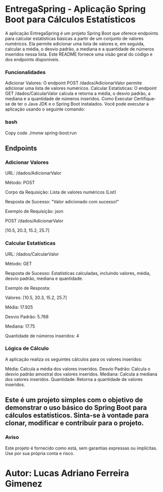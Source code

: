 # EntregaSpring - Aplicação Spring Boot para Cálculos Estatísticos
A aplicação EntregaSpring é um projeto Spring Boot que oferece endpoints para calcular estatísticas básicas a partir de um conjunto de valores numéricos. Ela permite adicionar uma lista de valores e, em seguida, calcular a média, o desvio padrão, a mediana e a quantidade de números inseridos nessa lista. Este README fornece uma visão geral do código e dos endpoints disponíveis.

### Funcionalidades
Adicionar Valores: O endpoint POST /dados/AdicionarValor permite adicionar uma lista de valores numéricos.
Calcular Estatísticas: O endpoint GET /dados/CalcularValor calcula e retorna a média, o desvio padrão, a mediana e a quantidade de números inseridos.
Como Executar
Certifique-se de ter o Java JDK e o Spring Boot instalados. Você pode executar a aplicação usando o seguinte comando:

### bash
Copy code
./mvnw spring-boot:run
## Endpoints
### Adicionar Valores
URL: /dados/AdicionarValor

Método: POST

Corpo da Requisição: Lista de valores numéricos (List<Double>) 

Resposta de Sucesso: "Valor adicionado com sucesso!"


Exemplo de Requisição:
json

POST /dados/AdicionarValor

[10.5, 20.3, 15.2, 25.7]

### Calcular Estatísticas
URL: /dados/CalcularValor

Método: GET

Resposta de Sucesso: 
Estatísticas calculadas, incluindo valores, média, desvio padrão, mediana e quantidade.

Exemplo de Resposta:

Valores: [10.5, 20.3, 15.2, 25.7]

Média: 17.925

Desvio Padrão: 5.768

Mediana: 17.75

Quantidade de números inseridos: 4

### Lógica de Cálculo
A aplicação realiza os seguintes cálculos para os valores inseridos:

Média: Calcula a média dos valores inseridos.
Desvio Padrão: Calcula o desvio padrão amostral dos valores inseridos.
Mediana: Calcula a mediana dos valores inseridos.
Quantidade: Retorna a quantidade de valores inseridos.

## Este é um projeto simples com o objetivo de demonstrar o uso básico do Spring Boot para cálculos estatísticos. Sinta-se à vontade para clonar, modificar e contribuir para o projeto.

### Aviso
Este projeto é fornecido como está, sem garantias expressas ou implícitas. Use por sua própria conta e risco.

# Autor: Lucas Adriano Ferreira Gimenez

